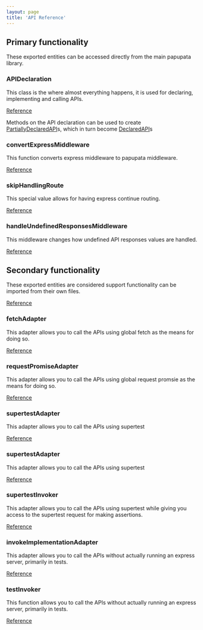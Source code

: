```yaml
---
layout: page
title: 'API Reference'
---
```


## Primary functionality

These exported entities can be accessed directly from the main papupata library.

### APIDeclaration

This class is the where almost everything happens, it is used for declaring, implementing and calling APIs.

[Reference](/api/APIDeclaration)

Methods on the API declaration can be used to create [PartiallyDeclaredAPI](/api/PartiallyDeclaredAPI)s, which in turn become [DeclaredAPI](/api/DeclaredAPI)s

### convertExpressMiddleware

This function converts express middleware to papupata middleware.

[Reference](/api/convertExpressMiddleware)

### skipHandlingRoute

This special value allows for having express continue routing.

[Reference](/api/skipHandlingRoute)

### handleUndefinedResponsesMiddleware

This middleware changes how undefined API responses values are handled.

[Reference](/api/handleUndefinedResponsesMiddleware)

## Secondary functionality

These exported entities are considered support functionality can be imported from their own files.

[Reference](/api/requestPromiseAdapter)

### fetchAdapter

This adapter allows you to call the APIs using global fetch as the means for doing so.

[Reference](/api/fetchAdapter)

### requestPromiseAdapter

This adapter allows you to call the APIs using global request promsie as the means for doing so.

[Reference](/api/requestPromiseAdapter)

### supertestAdapter

This adapter allows you to call the APIs using supertest

[Reference](/api/requestPromiseAdapter)

### supertestAdapter

This adapter allows you to call the APIs using supertest

[Reference](/api/supertestAdapter)

### supertestInvoker

This adapter allows you to call the APIs using supertest while giving you access to the supertest request for making assertions.

[Reference](/api/supertestInvoker)

### invokeImplementationAdapter

This adapter allows you to call the APIs without actually running an express server, primarily in tests.

[Reference](/api/invokeImplementationAdapter)

### testInvoker

This function allows you to call the APIs without actually running an express server, primarily in tests.

[Reference](/api/testInvoker)
